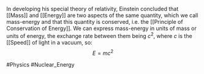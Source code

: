In developing his special theory of relativity, Einstein concluded that [[Mass]] and [[Energy]] are two aspects of the same quantity, which we call mass-energy and that this quantity is conserved, i.e. the [[Principle of Conservation of Energy]]. We can express mass-energy in units of mass or units of energy, the exchange rate between them being $c^{2}$, where $c$ is the [[Speed]] of light in a vacuum, so:
$$
E=mc^{2}
$$

#Physics #Nuclear_Energy 